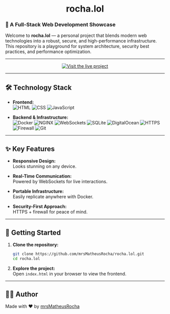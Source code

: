 <div align="center">
  <h1>rocha.lol</h1>
</div>

### 🚀 A Full-Stack Web Development Showcase

Welcome to **rocha.lol** — a personal project that blends modern web technologies into a robust, secure, and high-performance infrastructure. This repository is a playground for system architecture, security best practices, and performance optimization.

-----

<div align="center">
  <a href="https://rocha.lol">
    <img src="https://img.shields.io/badge/live-rocha.lol-00bcd4?style=for-the-badge&logo=google-chrome" alt="Visit the live project">
  </a>
</div>

-----

## 🛠️ Technology Stack

- **Frontend:**  
  ![HTML](https://img.shields.io/badge/html5-E34F26?style=flat&logo=html5&logoColor=white)
  ![CSS](https://img.shields.io/badge/css3-1572B6?style=flat&logo=css3&logoColor=white)
  ![JavaScript](https://img.shields.io/badge/javascript-F7DF1E?style=flat&logo=javascript&logoColor=black)

- **Backend & Infrastructure:**  
  ![Docker](https://img.shields.io/badge/docker-2496ED?style=flat&logo=docker&logoColor=white)
  ![NGINX](https://img.shields.io/badge/nginx-009639?style=flat&logo=nginx&logoColor=white)
  ![WebSockets](https://img.shields.io/badge/websockets-4FC08D?style=flat)
  ![SQLite](https://img.shields.io/badge/sqlite-003B57?style=flat&logo=sqlite&logoColor=white)
  ![DigitalOcean](https://img.shields.io/badge/digitalocean-0080FF?style=flat&logo=digitalocean&logoColor=white)
  ![HTTPS](https://img.shields.io/badge/https-2C8EBB?style=flat&logo=letsencrypt&logoColor=white)
  ![Firewall](https://img.shields.io/badge/firewall-FF5722?style=flat)
  ![Git](https://img.shields.io/badge/git-F05032?style=flat&logo=git&logoColor=white)

-----

## ✨ Key Features

- **Responsive Design:**  
  Looks stunning on any device.

- **Real-Time Communication:**  
  Powered by WebSockets for live interactions.

- **Portable Infrastructure:**  
  Easily replicate anywhere with Docker.

- **Security-First Approach:**  
  HTTPS + firewall for peace of mind.

-----

## 🚦 Getting Started

1. **Clone the repository:**
    ```bash
    git clone https://github.com/mrsMatheusRocha/rocha.lol.git
    cd rocha.lol
    ```

2. **Explore the project:**  
   Open `index.html` in your browser to view the frontend.

-----

## 👨‍💻 Author

Made with ❤️ by [mrsMatheusRocha](https://github.com/mrsMatheusRocha)
